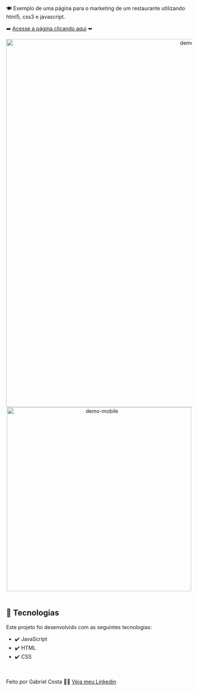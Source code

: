 🍽️ Exemplo de uma página para o marketing de um restaurante utilizando html5, css3 e javascript.

➡️ [Acesse a página clicando aqui](https://gabrielcostarep.github.io/Marketing-Restaurante/) ⬅️

 <div align="center" >
  <img src="./readme-gif/Readme-gif.gif" alt="demo-web" width="1000em">
  <img src="./readme-gif/Readme-cell-gif.gif" alt="demo-mobile" height="500em">
</div>

<br>

## 🚀 Tecnologias

Este projeto foi desenvolvido com as seguintes tecnologias:

- ✔️ JavaScript
- ✔️ HTML
- ✔️ CSS

<br>

Feito por Gabriel Costa 👋🏾 [Veja meu Linkedin](https://www.linkedin.com/in/gabrielcostadev/)
